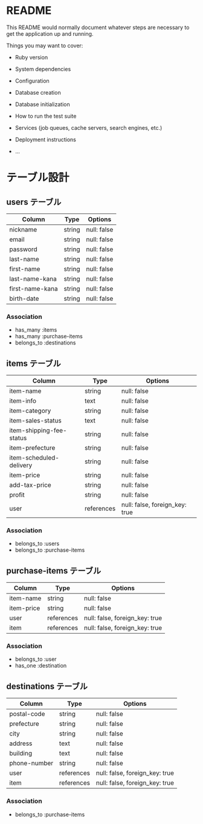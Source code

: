 # README

This README would normally document whatever steps are necessary to get the
application up and running.

Things you may want to cover:

* Ruby version

* System dependencies

* Configuration

* Database creation

* Database initialization

* How to run the test suite

* Services (job queues, cache servers, search engines, etc.)

* Deployment instructions

* ...


# テーブル設計

## users テーブル

| Column          | Type   | Options     |
| --------------- | ------ | ----------- |
| nickname        | string | null: false |
| email           | string | null: false |
| password        | string | null: false |
| last-name       | string | null: false |
| first-name      | string | null: false |
| last-name-kana  | string | null: false |
| first-name-kana | string | null: false |
| birth-date      | string | null: false |

### Association

- has_many :items
- has_many :purchase-items
- belongs_to :destinations

## items テーブル

| Column                   | Type       | Options                        |
| ------------------------ | ---------- | ------------------------------ |
| item-name                | string     | null: false                    |
| item-info                | text       | null: false                    |
| item-category            | string     | null: false                    |
| item-sales-status        | text       | null: false                    |
| item-shipping-fee-status | string     | null: false                    |
| item-prefecture          | string     | null: false                    |
| item-scheduled-delivery  | string     | null: false                    |
| item-price               | string     | null: false                    |
| add-tax-price            | string     | null: false                    |
| profit                   | string     | null: false                    |
| user                     | references | null: false, foreign_key: true |

### Association

- belongs_to :users
- belongs_to :purchase-items

## purchase-items テーブル

| Column       | Type       | Options                        |
| ------------ | ---------- | ------------------------------ |
| item-name    | string     | null: false                    |
| item-price   | string     | null: false                    |
| user         | references | null: false, foreign_key: true |
| item         | references | null: false, foreign_key: true |

### Association

- belongs_to :user
- has_one :destination

## destinations テーブル

| Column       | Type       | Options                        |
| ------------ | ---------- | ------------------------------ |
| postal-code  | string     | null: false                    |
| prefecture   | string     | null: false                    |
| city         | string     | null: false                    |
| address      | text       | null: false                    |
| building     | text       | null: false                    |
| phone-number | string     | null: false                    |
| user         | references | null: false, foreign_key: true |
| item         | references | null: false, foreign_key: true |

### Association

- belongs_to :purchase-items
